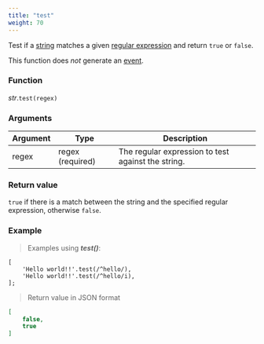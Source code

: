 ```yaml
---
title: "test"
weight: 70
---
```


Test if a [string](..) matches a given [regular expression](../../regex) and return `true` or `false`.

This function does *not* generate an [event](../../../overview/events).

### Function

*str*.`test(regex)`

### Arguments

Argument | Type | Description
-------- | ---- | -----------
regex | regex (required) | The regular expression to test against the string.

### Return value

`true` if there is a match between the string and the specified regular expression, otherwise `false`.

### Example

> Examples using ***test()***:

```thingsdb,json_response
[
    'Hello world!!'.test(/^hello/),
    'Hello world!!'.test(/^hello/i),
];
```

> Return value in JSON format

```json
[
    false,
    true
]
```

